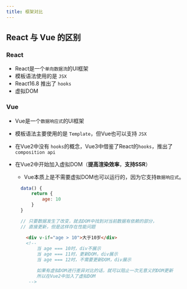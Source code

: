 ```yaml
---
title: 框架对比
---
```


## React 与 Vue 的区别

### React

- React是一个`单向数据流`的UI框架
- 模板语法使用的是 `JSX`
- React16.8 推出了 `hooks`
- 虚拟DOM

### Vue

- Vue是一个`数据响应式`的UI框架
- 模板语法主要使用的是 `Template`，但Vue也可以支持 `JSX`
- 在Vue2中没有 `hooks`的概念，Vue3中借鉴了React的`hooks`，推出了`composition api`
- 在Vue2中开始加入虚拟DOM（**提高渲染效率**，**支持SSR**）
  - Vue本质上是不需要虚拟DOM也可以运行的，因为它支持`数据响应式`。

  ```js
    data() {
        return {
            age: 10
        }
    }

    // 只要数据发生了改变，就去DOM中找到对当前数据有依赖的部分，
    // 直接更新，但是这样存在性能问题
  ```

  ```html
      <div v-if="age > 10">大于10岁</div>
      <!-- 
          当 age === 10时，div不展示
          当 age === 11时，更新DOM，div展示
          当 age === 12时，不需要更新DOM，div展示

          如果有虚拟DOM进行差异对比的话，就可以阻止一次无意义的DOM更新
          所以在Vue2中加入了虚拟DOM
       -->
  ```
